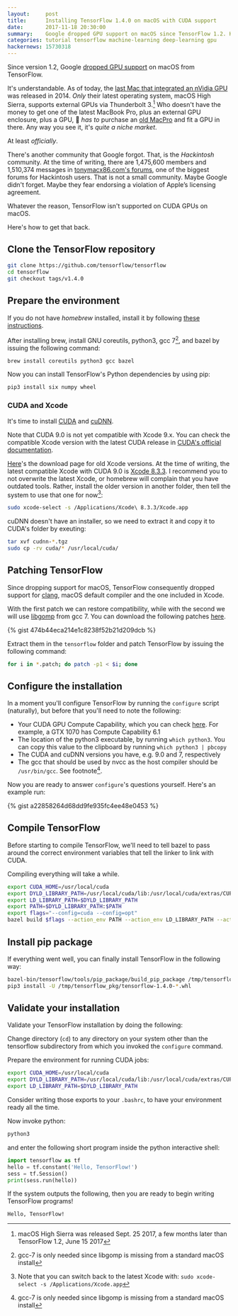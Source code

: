 ```yaml
---
layout:     post
title:      Installing TensorFlow 1.4.0 on macOS with CUDA support
date:       2017-11-18 20:30:00
summary:    Google dropped GPU support on macOS since TensorFlow 1.2. Here's how to get it back on the latest versions of TensorFlow, CUDA, cuDNN and macOS.
categories: tutorial tensorflow machine-learning deep-learning gpu
hackernews: 15730318
---
```


Since version 1.2, Google [dropped GPU support](https://www.tensorflow.org/install/install_mac) on macOS from TensorFlow.

It's understandable. As of today, the [last Mac that integrated an nVidia GPU](https://support.apple.com/kb/SP704?locale=en_US) was released in 2014. *Only* their latest operating system, macOS High Sierra, supports external GPUs via Thunderbolt 3.[^1] Who doesn't have the money to get one of the latest MacBook Pro, plus an external GPU enclosure, plus a GPU, 💸 *has to* purchase an [old MacPro](https://support.apple.com/kb/SP652?viewlocale=en_US&locale=en_US) and fit a GPU in there. Any way you see it, it's *quite a niche market*.


At least *officially*.

There's another community that Google forgot. That, is the *Hackintosh* community. At the time of writing, there are 1,475,600 members and 1,510,374 messages in [tonymacx86.com's forums](https://www.tonymacx86.com/forums/), one of the biggest forums for Hackintosh users. That is not a small community. Maybe Google didn't forget. Maybe they fear endorsing a violation of Apple’s licensing agreement.

Whatever the reason, TensorFlow isn't supported on CUDA GPUs on macOS.

Here's how to get that back.

## Clone the TensorFlow repository

```bash
git clone https://github.com/tensorflow/tensorflow
cd tensorflow
git checkout tags/v1.4.0
```

## Prepare the environment

If you do not have *homebrew* installed, install it by following [these instructions](https://brew.sh).

After installing brew, install GNU coreutils, python3, gcc 7[^2], and bazel by issuing the following command:

```bash
brew install coreutils python3 gcc bazel
```

Now you can install TensorFlow's Python dependencies by using pip:
```bash
pip3 install six numpy wheel
```

### CUDA and Xcode
It's time to install [CUDA](https://developer.nvidia.com/cuda) and [cuDNN](https://developer.nvidia.com/cudnn).

Note that CUDA 9.0 is not yet compatible with Xcode 9.x. You can check the compatible Xcode version with the latest CUDA release in [CUDA's official documentation](http://docs.nvidia.com/cuda/cuda-installation-guide-mac-os-x/index.html).

[Here](https://developer.apple.com/download/more/)'s the download page for old Xcode versions. At the time of writing, the latest compatible Xcode with CUDA 9.0 is [Xcode 8.3.3](https://download.developer.apple.com/Developer_Tools/Xcode_8.3.3/Xcode8.3.3.xip). I recommend you to not overwrite the latest Xcode, or homebrew will complain that you have outdated tools. Rather, install the older version in another folder, then tell the system to use that one for now[^3]:

```bash
sudo xcode-select -s /Applications/Xcode\ 8.3.3/Xcode.app
```

cuDNN doesn't have an installer, so we need to extract it and copy it to CUDA's folder by exeuting:

```bash
tar xvf cudnn-*.tgz
sudo cp -rv cuda/* /usr/local/cuda/
```

## Patching TensorFlow

Since dropping support for macOS, TensorFlow consequently dropped support for [clang](http://clang.llvm.org/), macOS default compiler and the one included in Xcode.

With the first patch we can restore compatibility, while with the second we will use [libgomp](https://gcc.gnu.org/onlinedocs/libgomp/) from gcc 7. You can download the following patches [here](https://gist.github.com/crmne/474b44eca214e1c8238f52b21d209dcb/archive/master.zip).

{% gist 474b44eca214e1c8238f52b21d209dcb %}

Extract them in the `tensorflow` folder and patch TensorFlow by issuing the following command:

```bash
for i in *.patch; do patch -p1 < $i; done
```

## Configure the installation

In a moment you'll configure TensorFlow by running the `configure` script (naturally), but before that you'll need to note the following:

* Your CUDA GPU Compute Capability, which you can check [here](https://developer.nvidia.com/cuda-gpus). For example, a GTX 1070 has Compute Capability 6.1
* The location of the python3 executable, by running `which python3`. You can copy this value to the clipboard by running `which python3 | pbcopy`
* The CUDA and cuDNN versions you have, e.g. 9.0 and 7, respectively
* The gcc that should be used by nvcc as the host compiler should be `/usr/bin/gcc`. See footnote[^2].

Now you are ready to answer `configure`'s questions yourself. Here's an example run:

{% gist a22858264d68dd9fe935fc4ee48e0453 %}

## Compile TensorFlow

Before starting to compile TensorFlow, we'll need to tell bazel to pass around the correct environment variables that tell the linker to link with CUDA.

Compiling everything will take a while.

```bash
export CUDA_HOME=/usr/local/cuda
export DYLD_LIBRARY_PATH=/usr/local/cuda/lib:/usr/local/cuda/extras/CUPTI/lib
export LD_LIBRARY_PATH=$DYLD_LIBRARY_PATH
export PATH=$DYLD_LIBRARY_PATH:$PATH
export flags="--config=cuda --config=opt"
bazel build $flags --action_env PATH --action_env LD_LIBRARY_PATH --action_env DYLD_LIBRARY_PATH //tensorflow/tools/pip_package:build_pip_package
```

## Install pip package

If everything went well, you can finally install TensorFlow in the following way:

```bash
bazel-bin/tensorflow/tools/pip_package/build_pip_package /tmp/tensorflow_pkg
pip3 install -U /tmp/tensorflow_pkg/tensorflow-1.4.0-*.whl
```

## Validate your installation

Validate your TensorFlow installation by doing the following:

Change directory (`cd`) to any directory on your system other than the tensorflow subdirectory from which you invoked the `configure` command.

Prepare the environment for running CUDA jobs:

```bash
export CUDA_HOME=/usr/local/cuda
export DYLD_LIBRARY_PATH=/usr/local/cuda/lib:/usr/local/cuda/extras/CUPTI/lib
export LD_LIBRARY_PATH=$DYLD_LIBRARY_PATH
```

Consider writing those exports to your `.bashrc`, to have your environment ready all the time.

Now invoke python:

```bash
python3
```

and enter the following short program inside the python interactive shell:

```python
import tensorflow as tf
hello = tf.constant('Hello, TensorFlow!')
sess = tf.Session()
print(sess.run(hello))
```

If the system outputs the following, then you are ready to begin writing TensorFlow programs!

```
Hello, TensorFlow!
```

[^1]: macOS High Sierra was released Sept. 25 2017, a few months later than TensorFlow 1.2, June 15 2017
[^2]: gcc-7 is only needed since libgomp is missing from a standard macOS install
[^3]: Note that you can switch back to the latest Xcode with: ```sudo xcode-select -s /Applications/Xcode.app```
